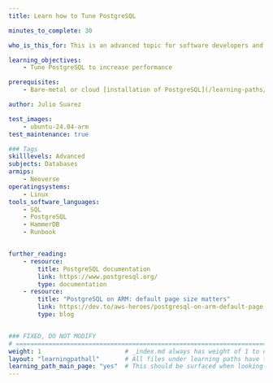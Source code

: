 ```yaml
---
title: Learn how to Tune PostgreSQL

minutes_to_complete: 30

who_is_this_for: This is an advanced topic for software developers and DevOps professionals interested in optimizing PostgreSQL performance.

learning_objectives:
    - Tune PostgreSQL to increase performance

prerequisites:
    - Bare-metal or cloud [installation of PostgreSQL](/learning-paths//servers-and-cloud-computing/postgresql)

author: Julio Suarez

test_images:
    - ubuntu-24.04-arm
test_maintenance: true

### Tags
skilllevels: Advanced
subjects: Databases
armips:
    - Neoverse
operatingsystems:
    - Linux
tools_software_languages:
    - SQL
    - PostgreSQL
    - HammerDB
    - Runbook


further_reading:
    - resource:
        title: PostgreSQL documentation
        link: https://www.postgresql.org/
        type: documentation
    - resource:
        title: "PostgreSQL on ARM: default page size matters"
        link: https://dev.to/aws-heroes/postgresql-on-arm-default-page-size-matters-2n7a
        type: blog


### FIXED, DO NOT MODIFY
# ================================================================================
weight: 1                       # _index.md always has weight of 1 to order correctly
layout: "learningpathall"       # All files under learning paths have this same wrapper
learning_path_main_page: "yes"  # This should be surfaced when looking for related content. Only set for _index.md of learning path content.
---
```

